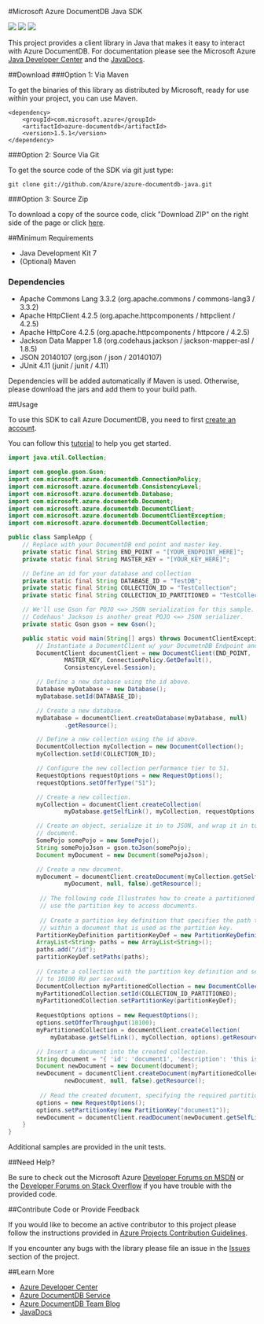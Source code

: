 #Microsoft Azure DocumentDB Java SDK

![](https://img.shields.io/github/release/azure/azure-documentdb-java.svg)
![](https://img.shields.io/maven-central/v/com.microsoft.azure/azure-documentdb.svg)
![](https://img.shields.io/github/issues/azure/azure-documentdb-java.svg)

This project provides a client library in Java that makes it easy to interact with Azure DocumentDB. For documentation please see the Microsoft Azure [Java Developer Center](http://azure.microsoft.com/en-us/develop/java/) and the [JavaDocs](http://dl.windowsazure.com/documentdb/javadoc).

##Download
###Option 1: Via Maven

To get the binaries of this library as distributed by Microsoft, ready for use within your project, you can use Maven.

    <dependency>
    	<groupId>com.microsoft.azure</groupId>
    	<artifactId>azure-documentdb</artifactId>
    	<version>1.5.1</version>
    </dependency>

###Option 2: Source Via Git

To get the source code of the SDK via git just type:

    git clone git://github.com/Azure/azure-documentdb-java.git

###Option 3: Source Zip

To download a copy of the source code, click "Download ZIP" on the right side of the page or click [here](https://github.com/Azure/azure-documentdb-java/archive/master.zip).


##Minimum Requirements
* Java Development Kit 7
* (Optional) Maven

### Dependencies
* Apache Commons Lang 3.3.2 (org.apache.commons / commons-lang3 / 3.3.2)
* Apache HttpClient 4.2.5 (org.apache.httpcomponents / httpclient / 4.2.5)
* Apache HttpCore 4.2.5 (org.apache.httpcomponents / httpcore / 4.2.5)
* Jackson Data Mapper 1.8 (org.codehaus.jackson / jackson-mapper-asl / 1.8.5)
* JSON 20140107 (org.json / json / 20140107)
* JUnit 4.11 (junit / junit / 4.11)

Dependencies will be added automatically if Maven is used. Otherwise, please download the jars and add them to your build path. 

##Usage

To use this SDK to call Azure DocumentDB, you need to first [create an account](http://azure.microsoft.com/en-us/documentation/articles/documentdb-create-account/).

You can follow this [tutorial](http://azure.microsoft.com/en-us/documentation/articles/documentdb-java-application/) to help you get started.

```java
import java.util.Collection;

import com.google.gson.Gson;
import com.microsoft.azure.documentdb.ConnectionPolicy;
import com.microsoft.azure.documentdb.ConsistencyLevel;
import com.microsoft.azure.documentdb.Database;
import com.microsoft.azure.documentdb.Document;
import com.microsoft.azure.documentdb.DocumentClient;
import com.microsoft.azure.documentdb.DocumentClientException;
import com.microsoft.azure.documentdb.DocumentCollection;

public class SampleApp {
    // Replace with your DocumentDB end point and master key.
    private static final String END_POINT = "[YOUR_ENDPOINT_HERE]";
    private static final String MASTER_KEY = "[YOUR_KEY_HERE]";

    // Define an id for your database and collection
    private static final String DATABASE_ID = "TestDB";
    private static final String COLLECTION_ID = "TestCollection";
    private static final String COLLECTION_ID_PARTITIONED = "TestCollection_Partitioned";

    // We'll use Gson for POJO <=> JSON serialization for this sample.
    // Codehaus' Jackson is another great POJO <=> JSON serializer.
    private static Gson gson = new Gson();

    public static void main(String[] args) throws DocumentClientException {
        // Instantiate a DocumentClient w/ your DocumetnDB Endpoint and AuthKey.
        DocumentClient documentClient = new DocumentClient(END_POINT,
                MASTER_KEY, ConnectionPolicy.GetDefault(),
                ConsistencyLevel.Session);

        // Define a new database using the id above.
        Database myDatabase = new Database();
        myDatabase.setId(DATABASE_ID);

        // Create a new database.
        myDatabase = documentClient.createDatabase(myDatabase, null)
                .getResource();

        // Define a new collection using the id above.
        DocumentCollection myCollection = new DocumentCollection();
        myCollection.setId(COLLECTION_ID);

        // Configure the new collection performance tier to S1.
        RequestOptions requestOptions = new RequestOptions();
        requestOptions.setOfferType("S1");

        // Create a new collection.
        myCollection = documentClient.createCollection(
                myDatabase.getSelfLink(), myCollection, requestOptions).getResource();

        // Create an object, serialize it in to JSON, and wrap it in to a
        // document.
        SomePojo somePojo = new SomePojo();
        String somePojoJson = gson.toJson(somePojo);
        Document myDocument = new Document(somePojoJson);

        // Create a new document.
        myDocument = documentClient.createDocument(myCollection.getSelfLink(),
                myDocument, null, false).getResource();
                
		 // The following code Illustrates how to create a partitioned collection and
		 // use the partition key to access documents.
		    
		 // Create a partition key definition that specifies the path to the property
		 // within a document that is used as the partition key.          
        PartitionKeyDefinition partitionKeyDef = new PartitionKeyDefinition();
        ArrayList<String> paths = new ArrayList<String>();
        paths.add("/id");
        partitionKeyDef.setPaths(paths);
        
        // Create a collection with the partition key definition and set the offer throughput
        // to 10100 RU per second.
        DocumentCollection myPartitionedCollection = new DocumentCollection();
        myPartitionedCollection.setId(COLLECTION_ID_PARTITIONED);
        myPartitionedCollection.setPartitionKey(partitionKeyDef);
        		              
        RequestOptions options = new RequestOptions();
        options.setOfferThroughput(10100);
        myPartitionedCollection = documentClient.createCollection(
        	myDatabase.getSelfLink(), myCollection, options).getResource();

        // Insert a document into the created collection.
        String document = "{ 'id': 'document1', 'description': 'this is a test document.' }";
        Document newDocument = new Document(document);
        newDocument = documentClient.createDocument(myPartitionedCollection.getSelfLink(),
                newDocument, null, false).getResource();
                
		 // Read the created document, specifying the required partition key in RequestOptions.
        options = new RequestOptions();
        options.setPartitionKey(new PartitionKey("document1"));
        newDocument = documentClient.readDocument(newDocument.getSelfLink(), options).getResource();
    }
}
```

Additional samples are provided in the unit tests.

##Need Help?

Be sure to check out the Microsoft Azure [Developer Forums on MSDN](https://social.msdn.microsoft.com/forums/azure/en-US/home?forum=AzureDocumentDB) or the [Developer Forums on Stack Overflow](http://stackoverflow.com/questions/tagged/azure-documentdb) if you have trouble with the provided code.

##Contribute Code or Provide Feedback

If you would like to become an active contributor to this project please follow the instructions provided in [Azure Projects Contribution Guidelines](http://azure.github.io/guidelines.html).

If you encounter any bugs with the library please file an issue in the [Issues](https://github.com/Azure/azure-documentdb-java/issues) section of the project.

##Learn More

* [Azure Developer Center](http://azure.microsoft.com/en-us/develop/java/)
* [Azure DocumentDB Service](http://azure.microsoft.com/en-us/documentation/services/documentdb/)
* [Azure DocumentDB Team Blog](http://blogs.msdn.com/b/documentdb/)
* [JavaDocs](http://dl.windowsazure.com/documentdb/javadoc)
